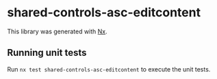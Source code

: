 # shared-controls-asc-editcontent

This library was generated with [Nx](https://nx.dev).

## Running unit tests

Run `nx test shared-controls-asc-editcontent` to execute the unit tests.
